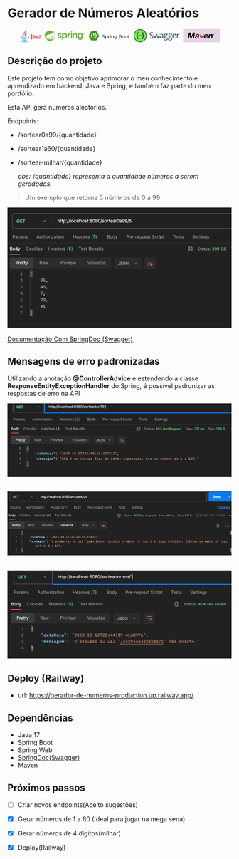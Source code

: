 # Gerador de Números Aleatórios

<p align="center">
  <img align="center" alt="Java" height="30" src="https://github.com/alanfsales/assets/blob/main/Java.png">
  <img align="center" alt="Spring" height="30" src="https://github.com/alanfsales/assets/blob/main/Spring.png">
  <img align="center" alt="SpringBoot" height="30" src="https://github.com/alanfsales/assets/blob/main/SpringBoot.jpeg">
  <img align="center" alt="Swagger" height="30" src="https://github.com/alanfsales/assets/blob/main/Swagger.png">
  <img align="center" alt="Maven" height="30" src="https://github.com/alanfsales/assets/blob/main/maven.png">
</p>

## Descrição do projeto 

Este projeto tem como objetivo aprimorar o meu conhecimento e aprendizado em backend, Java e Spring, e também faz parte do meu portfólio.

Esta API gera números aleatórios. 

Endpoints:
- /sortear0a99/{quantidade}
- /sortear1a60/{quantidade}
- /sortear-milhar/{quantidade}&nbsp;

    *obs: {quantidade} representa a quantidade números a serem geradados.*

>Um exemplo que retorna 5 números de 0 a 99

![exemploPostman](https://github.com/alanfsales/assets/blob/main/sorteador/exemploPostmam.png)

[Documentação Com SpringDoc (Swagger)](https://gerador-de-numeros-production.up.railway.app/swagger-ui/index.html)

## Mensagens de erro padronizadas

Utilizando a anotação **@ControllerAdvice** e estendendo a classe **ResponseEntityExceptionHandler** do Spring, é possível padronizar as respostas de erro na API

![erro1](https://github.com/alanfsales/assets/blob/main/sorteador/exemploErro1.png)&nbsp;

![erro2](https://github.com/alanfsales/assets/blob/main/sorteador/exemploErro2png.png)&nbsp;

![erro3](https://github.com/alanfsales/assets/blob/main/sorteador/exemploErro3.png)

## Deploy (Railway)

- url: https://gerador-de-numeros-production.up.railway.app/

## Dependências

- Java 17
- Spring Boot
- Spring Web
- [SpringDoc(Swagger)](https://gerador-de-numeros-production.up.railway.app/swagger-ui/index.html)
- Maven 

## Próximos passos

- [ ] Criar novos endpoints(Aceito sugestões)
- [x] Gerar números de 1 a 60 (Ideal para jogar na mega sena)
- [x] Gerar números de 4 dígitos(milhar)
- [x] Deploy(Railway)





